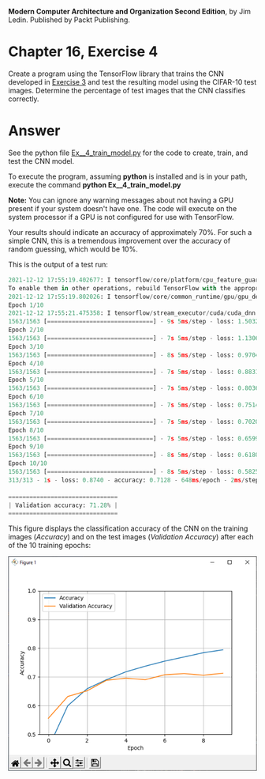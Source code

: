 __Modern Computer Architecture and Organization Second Edition__, by Jim Ledin. Published by Packt Publishing.
# Chapter 16, Exercise 4

Create a program using the TensorFlow library that trains the CNN developed in [Exercise 3](Ex__3_create_network.md) and test the resulting model using the CIFAR-10 test images. Determine the percentage of test images that the CNN classifies correctly.

# Answer
See the python file [Ex__4_train_model.py](src/Ex__4_train_model.py) for the code to create, train, and test the CNN model.

To execute the program, assuming **python** is installed and is in your path, execute the command **python Ex__4_train_model.py**

**Note:** You can ignore any warning messages about not having a GPU present if your system doesn't have one. The code will execute on the system processor if a GPU is not configured for use with TensorFlow.

Your results should indicate an accuracy of approximately 70%. For such a simple CNN, this is a tremendous improvement over the accuracy of random guessing, which would be 10%.

This is the output of a test run:
```C:\>Ex__4_train_model.py
2021-12-12 17:55:19.402677: I tensorflow/core/platform/cpu_feature_guard.cc:151] This TensorFlow binary is optimized with oneAPI Deep Neural Network Library (oneDNN) to use the following CPU instructions in performance-critical operations:  AVX AVX2
To enable them in other operations, rebuild TensorFlow with the appropriate compiler flags.
2021-12-12 17:55:19.802026: I tensorflow/core/common_runtime/gpu/gpu_device.cc:1525] Created device /job:localhost/replica:0/task:0/device:GPU:0 with 3617 MB memory:  -> device: 0, name: Quadro P2200, pci bus id: 0000:01:00.0, compute capability: 6.1
Epoch 1/10
2021-12-12 17:55:21.475358: I tensorflow/stream_executor/cuda/cuda_dnn.cc:366] Loaded cuDNN version 8301
1563/1563 [==============================] - 9s 5ms/step - loss: 1.5032 - accuracy: 0.4521 - val_loss: 1.2326 - val_accuracy: 0.5559
Epoch 2/10
1563/1563 [==============================] - 7s 5ms/step - loss: 1.1306 - accuracy: 0.5996 - val_loss: 1.0361 - val_accuracy: 0.6318
Epoch 3/10
1563/1563 [==============================] - 8s 5ms/step - loss: 0.9704 - accuracy: 0.6589 - val_loss: 1.0053 - val_accuracy: 0.6517
Epoch 4/10
1563/1563 [==============================] - 7s 5ms/step - loss: 0.8831 - accuracy: 0.6904 - val_loss: 0.8999 - val_accuracy: 0.6883
Epoch 5/10
1563/1563 [==============================] - 7s 5ms/step - loss: 0.8036 - accuracy: 0.7177 - val_loss: 0.8924 - val_accuracy: 0.6956
Epoch 6/10
1563/1563 [==============================] - 7s 5ms/step - loss: 0.7514 - accuracy: 0.7374 - val_loss: 0.9180 - val_accuracy: 0.6903
Epoch 7/10
1563/1563 [==============================] - 7s 5ms/step - loss: 0.7020 - accuracy: 0.7548 - val_loss: 0.8755 - val_accuracy: 0.7074
Epoch 8/10
1563/1563 [==============================] - 7s 5ms/step - loss: 0.6599 - accuracy: 0.7694 - val_loss: 0.8505 - val_accuracy: 0.7116
Epoch 9/10
1563/1563 [==============================] - 8s 5ms/step - loss: 0.6180 - accuracy: 0.7842 - val_loss: 0.8850 - val_accuracy: 0.7058
Epoch 10/10
1563/1563 [==============================] - 8s 5ms/step - loss: 0.5825 - accuracy: 0.7943 - val_loss: 0.8740 - val_accuracy: 0.7128
313/313 - 1s - loss: 0.8740 - accuracy: 0.7128 - 648ms/epoch - 2ms/step

===============================
| Validation accuracy: 71.28% |
===============================
```

This figure displays the classification accuracy of the CNN on the training images (*Accuracy*) and on the test images (*Validation Accuracy*) after each of the 10 training epochs:

![CNN training accuracy](training_accuracy.png)
